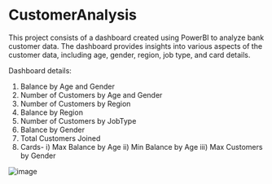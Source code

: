 # CustomerAnalysis
This project consists of a dashboard created using PowerBI to analyze bank customer data. The dashboard provides insights into various aspects of the customer data, including age, gender, region, job type, and card details.

Dashboard details:
1. Balance by Age and Gender
2. Number of Customers by Age and Gender
3. Number of Customers by Region
4. Balance by Region
5. Number of Customers by JobType
6. Balance by Gender
7. Total Customers Joined
8. Cards- 
   		i) Max Balance by Age 
		ii) Min Balance by Age
		iii) Max Customers by Gender
    
![image](https://github.com/asmidazulkifli/CustomerAnalysis/assets/127869781/7440db1b-7609-40e3-8266-a30a7056a62d)

